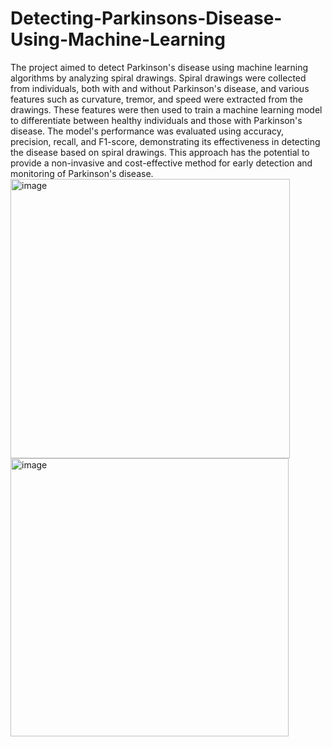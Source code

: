 # Detecting-Parkinsons-Disease-Using-Machine-Learning
The project aimed to detect Parkinson's disease using machine learning algorithms by analyzing spiral drawings. Spiral drawings were collected from individuals, both with and without Parkinson's disease, and various features such as curvature, tremor, and speed were extracted from the drawings. These features were then used to train a machine learning model to differentiate between healthy individuals and those with Parkinson's disease. The model's performance was evaluated using accuracy, precision, recall, and F1-score, demonstrating its effectiveness in detecting the disease based on spiral drawings. This approach has the potential to provide a non-invasive and cost-effective method for early detection and monitoring of Parkinson's disease.
<img width="447" alt="image" src="https://github.com/avik26/Detecting-Parkinsons-Disease-Using-Machine-Learning/assets/130585622/277aaa6f-16ac-452e-932a-e4f5b4127ef0"><img width="445" alt="image" src="https://github.com/avik26/Detecting-Parkinsons-Disease-Using-Machine-Learning/assets/130585622/71401c7b-81b7-437b-bd51-12475b898b77">



